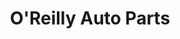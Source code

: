 ---
title: "O'Reilly Auto Parts"
url: /louisville/oreilly-auto-parts-preston-highway/
shop: car parts
---